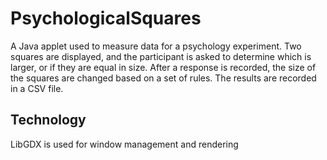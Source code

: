 # PsychologicalSquares
A Java applet used to measure data for a psychology experiment. Two squares are displayed, and the participant is asked to determine which is larger, or if they are equal in size. After a response is recorded, the size of the squares are changed based on a set of rules. The results are recorded in a CSV file.

## Technology
LibGDX is used for window management and rendering
